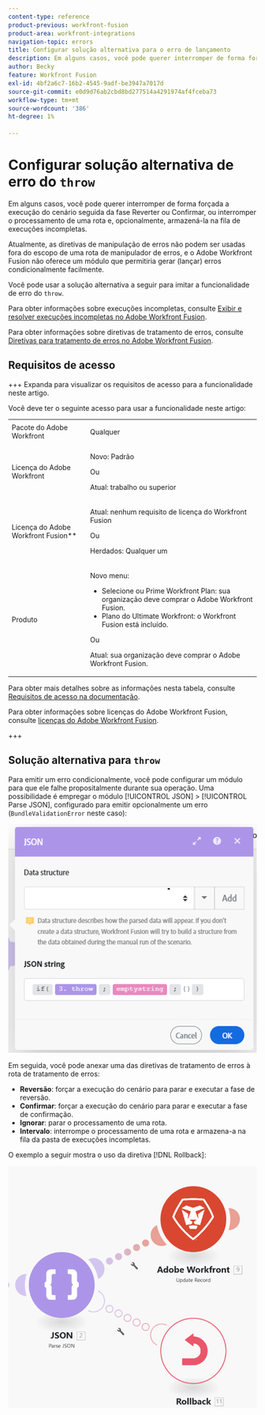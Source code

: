 ```yaml
---
content-type: reference
product-previous: workfront-fusion
product-area: workfront-integrations
navigation-topic: errors
title: Configurar solução alternativa para o erro de lançamento
description: Em alguns casos, você pode querer interromper de forma forçada a execução do cenário seguida pela fase Reverter ou Confirmar, ou interromper o processamento de uma rota e, opcionalmente, armazená-la na fila de Exibir e resolver execuções incompletas no Adobe Workfront Fusion.
author: Becky
feature: Workfront Fusion
exl-id: 4bf2a6c7-16b2-4545-9adf-be3947a7017d
source-git-commit: e0d9d76ab2cbd8bd277514a4291974af4fceba73
workflow-type: tm+mt
source-wordcount: '386'
ht-degree: 1%

---
```


# Configurar solução alternativa de erro do `throw`

Em alguns casos, você pode querer interromper de forma forçada a execução do cenário seguida da fase Reverter ou Confirmar, ou interromper o processamento de uma rota e, opcionalmente, armazená-la na fila de execuções incompletas.

Atualmente, as diretivas de manipulação de erros não podem ser usadas fora do escopo de uma rota de manipulador de erros, e o Adobe Workfront Fusion não oferece um módulo que permitiria gerar (lançar) erros condicionalmente facilmente.

Você pode usar a solução alternativa a seguir para imitar a funcionalidade de erro do `throw`.

Para obter informações sobre execuções incompletas, consulte [Exibir e resolver execuções incompletas no Adobe Workfront Fusion](/help/workfront-fusion/manage-scenarios/view-and-resolve-incomplete-executions.md).

Para obter informações sobre diretivas de tratamento de erros, consulte [Diretivas para tratamento de erros no Adobe Workfront Fusion](/help/workfront-fusion/references/errors/directives-for-error-handling.md).

## Requisitos de acesso

+++ Expanda para visualizar os requisitos de acesso para a funcionalidade neste artigo.

Você deve ter o seguinte acesso para usar a funcionalidade neste artigo:

<table style="table-layout:auto">
 <col> 
 <col> 
 <tbody> 
  <tr> 
   <td role="rowheader">Pacote do Adobe Workfront 
   <td> <p>Qualquer</p> </td> 
  </tr> 
  <tr data-mc-conditions=""> 
   <td role="rowheader">Licença do Adobe Workfront</td> 
   <td> <p>Novo: Padrão</p><p>Ou</p><p>Atual: trabalho ou superior</p> </td> 
  </tr> 
  <tr> 
   <td role="rowheader">Licença do Adobe Workfront Fusion**</td> 
   <td>
   <p>Atual: nenhum requisito de licença do Workfront Fusion</p>
   <p>Ou</p>
   <p>Herdados: Qualquer um </p>
   </td> 
  </tr> 
  <tr> 
   <td role="rowheader">Produto</td> 
   <td>
   <p>Novo menu:</p> <ul><li>Selecione ou Prime Workfront Plan: sua organização deve comprar o Adobe Workfront Fusion.</li><li>Plano do Ultimate Workfront: o Workfront Fusion está incluído.</li></ul>
   <p>Ou</p>
   <p>Atual: sua organização deve comprar o Adobe Workfront Fusion.</p>
   </td> 
  </tr>
 </tbody> 
</table>

Para obter mais detalhes sobre as informações nesta tabela, consulte [Requisitos de acesso na documentação](/help/workfront-fusion/references/licenses-and-roles/access-level-requirements-in-documentation.md).

Para obter informações sobre licenças do Adobe Workfront Fusion, consulte [licenças do Adobe Workfront Fusion](/help/workfront-fusion/set-up-and-manage-workfront-fusion/licensing-operations-overview/license-automation-vs-integration.md).

+++

## Solução alternativa para `throw`

Para emitir um erro condicionalmente, você pode configurar um módulo para que ele falhe propositalmente durante sua operação. Uma possibilidade é empregar o módulo [!UICONTROL JSON] > [!UICONTROL Parse JSON], configurado para emitir opcionalmente um erro (`BundleValidationError` neste caso):

![Erro de JSON](assets/json-parse-json.png)

Em seguida, você pode anexar uma das diretivas de tratamento de erros à rota de tratamento de erros:

* **Reversão**: forçar a execução do cenário para parar e executar a fase de reversão.
* **Confirmar**: forçar a execução do cenário para parar e executar a fase de confirmação.
* **Ignorar**: parar o processamento de uma rota.
* **Intervalo**: interrompe o processamento de uma rota e armazena-a na fila da pasta de execuções incompletas.

O exemplo a seguir mostra o uso da diretiva [!DNL Rollback]:

![Diretiva de reversão](assets/rollback-directive.png)
